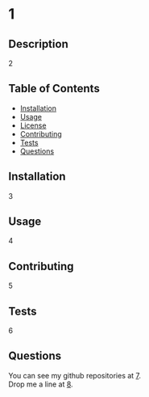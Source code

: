 # 1


## Description
2

## Table of Contents
- [Installation](#installation)
- [Usage](#usage)
- [License](#license)
- [Contributing](#contributing)
- [Tests](#tests)
- [Questions](#questions)

## Installation
3

## Usage
4

## Contributing
5

## Tests
6

## Questions
You can see my github repositories at [7](https://7).  
Drop me a line at [8](mailto:8).